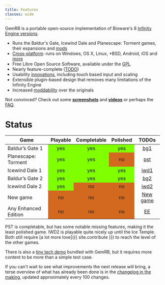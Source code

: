 ```yaml
---
title: Features
classes: wide
---
```


GemRB is a portable open-source implementation of Bioware's 8 [Infinity Engine versions](History.md).

  - Runs the Baldur's Gate, Icewind Dale and Planescape: Torment games, their expansions
    and [mods](Modding.md)
  - [Cross-platform](Supported-platforms.md): runs on Windows, OS X, Linux,
    \*BSD, Android, iOS and [more](https://gemrb.github.io/Media#exotic-platforms)
  - Free Libre Open Source Software, available under the [GPL](https://github.com/gemrb/gemrb/blob/master/COPYING)
  - Nearly feature-complete ([TODO](https://github.com/gemrb/gemrb/issues?q=is%3Aopen+is%3Aissue+label%3Afeature))
  - Usability [innovations](Innovations.md), including touch based input and scaling
  - Extensible plugin-based design that removes many limitations of the
    Infinity Engine
  - Increased [moddability](Modding.md) over the originals

Not convinced? Check out some **[screenshots](Media.md)** and **[videos](Media.md#videos)**
or perhaps the [FAQ](FAQ.md).

# Status

<table style="text-align: center">
  <thead>
    <tr>
      <th>Game</th>
      <th>Playable</th>
      <th>Completable</th>
      <th>Polished</th>
      <th style="text-align: center">TODOs</th>
    </tr>
  </thead>
  <tbody>
    <tr>
      <td style="text-align: left">Baldur’s Gate 1</td>
      <td style="background: chartreuse;">yes</td>
      <td style="background: chartreuse;">yes</td>
      <td style="background: chartreuse;">yes</td>
      <td><a href="https://github.com/gemrb/gemrb/labels/game%3A%20bg1">bg1</a></td>
    </tr>
    <tr>
      <td style="text-align: left">Planescape: Torment</td>
      <td style="background: chartreuse;">yes</td>
      <td style="background: chartreuse;">yes</td>
      <td style="background: chocolate;">no</td>
      <td><a href="https://github.com/gemrb/gemrb/labels/game%3A%20pst">pst</a></td>
    </tr>
    <tr>
      <td style="text-align: left">Icewind Dale  1</td>
      <td style="background: chartreuse;">yes</td>
      <td style="background: chartreuse;">yes</td>
      <td style="background: chartreuse;">yes</td>
      <td><a href="https://github.com/gemrb/gemrb/labels/game%3A%20iwd1">iwd1</a></td>
    </tr>
    <tr>
      <td style="text-align: left">Baldur’s Gate 2</td>
      <td style="background: chartreuse;">yes</td>
      <td style="background: chartreuse;">yes</td>
      <td style="background: chartreuse;">yes</td>
      <td><a href="https://github.com/gemrb/gemrb/labels/game%3A%20bg2">bg2</a></td>
    </tr>
    <tr>
      <td style="text-align: left">Icewind Dale  2</td>
      <td style="background: chartreuse;">yes</td>
      <td style="background: chocolate;">no</td>
      <td style="background: chocolate;">no</td>
      <td><a href="https://github.com/gemrb/gemrb/labels/game%3A%20iwd2">iwd2</a></td>
    </tr>
    <tr>
      <td style="text-align: left">New game</td>
      <td style="background: chocolate;">no</td>
      <td style="background: chocolate;">no</td>
      <td style="background: chocolate;">no</td>
      <td><a href="/New-game.html">New game</a></td>
    </tr>
    <tr>
      <td style="text-align: left">Any Enhanced Edition</td>
      <td style="background: chocolate;">no</td>
      <td style="background: chocolate;">no</td>
      <td style="background: chocolate;">no</td>
      <td><a href="https://github.com/gemrb/gemrb/issues/164">EE</a></td>
    </tr>
  </tbody>
</table>

PST is completable, but has some notable missing features, making it the least polished game.
IWD2 is playable quite nicely up until the Ice Temple. Both still require [a lot more
love]({{ site.contribute }}) to reach the level of the other games.

There is also a [tiny tech
demo](https://github.com/gemrb/gemrb/tree/master/demo) bundled with GemRB,
but it requires more content to be more than a simple test case.

If you can't wait to see what improvements the next release will bring, a terse overview of what
has already been done is in the [changelog in the making](https://github.com/gemrb/gemrb/blob/master/NEWS),
updated approximately every 100 changes.
